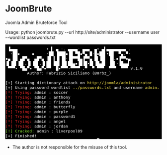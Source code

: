 # JoomBrute
Joomla Admin Bruteforce Tool

Usage: python joombrute.py --url http://site/administrator --username user --wordlist passwords.txt

![Screenshot](https://raw.githubusercontent.com/0rbz/JoomBrute/master/joombrute1.png)

* The author is not responsible for the misuse of this tool.
